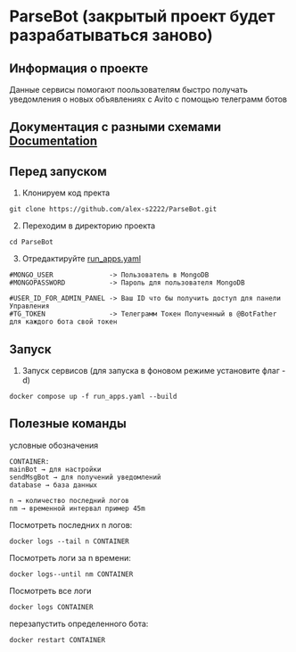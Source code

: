 # ParseBot (закрытый проект будет разрабатываться заново)

## Информация о проекте

Данные сервисы помогают поользователям быстро получать уведомления о новых объявлениях с Avito с помощью телеграмм ботов

## Документация с разными схемами [Documentation](https://github.com/alex-s2222/ParseBot/tree/dev/Documentation/mainBot)

## Перед запуском

1. Клонируем код пректа

```text
git clone https://github.com/alex-s2222/ParseBot.git
```

2. Переходим в директорию проекта

```text
cd ParseBot
```

3. Отредактируйте [run_apps.yaml](https://github.com/alex-s2222/ParseBot/blob/dev/run_apps.yaml)

```text
#MONGO_USER              -> Пользователь в MongoDB
#MONGOPASSWORD           -> Пароль для пользователя MongoDB
        
#USER_ID_FOR_ADMIN_PANEL -> Ваш ID что бы получить доступ для панели Управления
#TG_TOKEN                -> Телеграмм Токен Полученный в @BotFather для каждого бота свой токен
```

## Запуск

1. Запуск сервисов (для запуска в фоновом режиме установите флаг -d)

```text
docker compose up -f run_apps.yaml --build
```

## Полезные команды

условные обозначения

```
CONTAINER:
mainBot → для настройки
sendMsgBot → для получений уведомлений 
database → база данных

n → количество последний логов
nm → временной интервал пример 45m 
```

Посмотреть последних n логов: 

```
docker logs --tail n CONTAINER
```

Посмотреть логи за n времени:

```
docker logs--until nm CONTAINER
```

Посмотреть все логи 

```
docker logs CONTAINER
```

перезапустить определенного бота:

```
docker restart CONTAINER
```